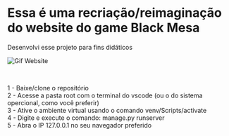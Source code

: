 <h1>Essa é uma recriação/reimaginação do website do game Black Mesa</h1>
Desenvolvi esse projeto para fins didáticos
<br>

![Gif Website](https://i.imgur.com/E6uyGVQ.gif)

<br>

1 - Baixe/clone o repositório <br>
2 - Acesse a pasta root com o terminal do vscode (ou o do sistema opercional, como você preferir) <br>
3 - Ative o ambiente virtual usando o comando venv/Scripts/activate <br>
4 - Digite e execute o comando: manage.py runserver <br>
5 - Abra o IP 127.0.0.1 no seu navegador preferido <br>


